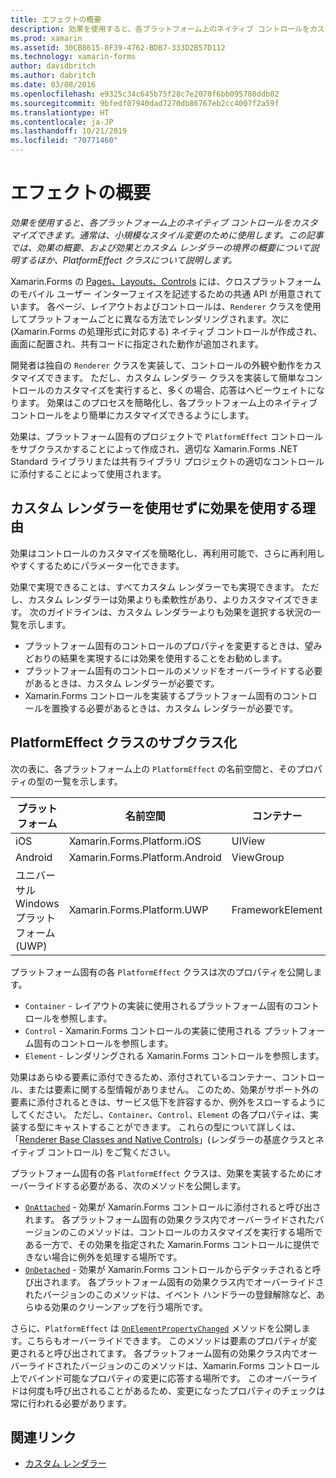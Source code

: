 ```yaml
---
title: エフェクトの概要
description: 効果を使用すると、各プラットフォーム上のネイティブ コントロールをカスタマイズできます。通常は、小規模なスタイル変更のために使用します。 この記事では、効果の概要、および効果とカスタム レンダラーの境界の概要について説明するほか、PlatformEffect クラスについて説明します。
ms.prod: xamarin
ms.assetid: 30CB8615-8F39-4762-BDB7-333D2B57D112
ms.technology: xamarin-forms
author: davidbritch
ms.author: dabritch
ms.date: 03/08/2016
ms.openlocfilehash: e9325c34c645b75f28c7e2070f6bb095780ddb02
ms.sourcegitcommit: 9bfedf07940dad7270db86767eb2cc4007f2a59f
ms.translationtype: HT
ms.contentlocale: ja-JP
ms.lasthandoff: 10/21/2019
ms.locfileid: "70771460"
---
```

# <a name="introduction-to-effects"></a>エフェクトの概要

_効果を使用すると、各プラットフォーム上のネイティブ コントロールをカスタマイズできます。通常は、小規模なスタイル変更のために使用します。この記事では、効果の概要、および効果とカスタム レンダラーの境界の概要について説明するほか、PlatformEffect クラスについて説明します。_

Xamarin.Forms の [Pages、Layouts、Controls](~/xamarin-forms/user-interface/controls/index.md) には、クロスプラットフォームのモバイル ユーザー インターフェイスを記述するための共通 API が用意されています。 各ページ、レイアウトおよびコントロールは、`Renderer` クラスを使用してプラットフォームごとに異なる方法でレンダリングされます。次に (Xamarin.Forms の処理形式に対応する) ネイティブ コントロールが作成され、画面に配置され、共有コードに指定された動作が追加されます。

開発者は独自の `Renderer` クラスを実装して、コントロールの外観や動作をカスタマイズできます。 ただし、カスタム レンダラー クラスを実装して簡単なコントロールのカスタマイズを実行すると、多くの場合、応答はヘビーウェイトになります。 効果はこのプロセスを簡略化し、各プラットフォーム上のネイティブ コントロールをより簡単にカスタマイズできるようにします。

効果は、プラットフォーム固有のプロジェクトで `PlatformEffect` コントロールをサブクラスかすることによって作成され、適切な Xamarin.Forms .NET Standard ライブラリまたは共有ライブラリ プロジェクトの適切なコントロールに添付することによって使用されます。

## <a name="why-use-an-effect-over-a-custom-renderer"></a>カスタム レンダラーを使用せずに効果を使用する理由

効果はコントロールのカスタマイズを簡略化し、再利用可能で、さらに再利用しやすくするためにパラメーター化できます。

効果で実現できることは、すべてカスタム レンダラーでも実現できます。 ただし、カスタム レンダラーは効果よりも柔軟性があり、よりカスタマイズできます。 次のガイドラインは、カスタム レンダラーよりも効果を選択する状況の一覧を示します。

- プラットフォーム固有のコントロールのプロパティを変更するときは、望みどおりの結果を実現するには効果を使用することをお勧めします。
- プラットフォーム固有のコントロールのメソッドをオーバーライドする必要があるときは、カスタム レンダラーが必要です。
- Xamarin.Forms コントロールを実装するプラットフォーム固有のコントロールを置換する必要があるときは、カスタム レンダラーが必要です。

## <a name="subclassing-the-platformeffect-class"></a>PlatformEffect クラスのサブクラス化

次の表に、各プラットフォーム上の `PlatformEffect` の名前空間と、そのプロパティの型の一覧を示します。

|プラットフォーム|名前空間|コンテナー|Control|
|--- |--- |--- |--- |
|iOS|Xamarin.Forms.Platform.iOS|UIView|UIView|
|Android|Xamarin.Forms.Platform.Android|ViewGroup|View|
|ユニバーサル Windows プラットフォーム (UWP)|Xamarin.Forms.Platform.UWP|FrameworkElement|FrameworkElement|

プラットフォーム固有の各 `PlatformEffect` クラスは次のプロパティを公開します。

- `Container` - レイアウトの実装に使用されるプラットフォーム固有のコントロールを参照します。
- `Control` - Xamarin.Forms コントロールの実装に使用される プラットフォーム固有のコントロールを参照します。
- `Element` - レンダリングされる Xamarin.Forms コントロールを参照します。

効果はあらゆる要素に添付できるため、添付されているコンテナー、コントロール、または要素に関する型情報がありません。 このため、効果がサポート外の要素に添付されるときは、サービス低下を許容するか、例外をスローするようにしてください。 ただし、`Container`、`Control`、`Element` の各プロパティは、実装する型にキャストすることができます。 これらの型について詳しくは、「[Renderer Base Classes and Native Controls](~/xamarin-forms/app-fundamentals/custom-renderer/renderers.md)」(レンダラーの基底クラスとネイティブ コントロール) をご覧ください。

プラットフォーム固有の各 `PlatformEffect` クラスは、効果を実装するためにオーバーライドする必要がある、次のメソッドを公開します。

- [`OnAttached`](xref:Xamarin.Forms.Effect.OnAttached) - 効果が Xamarin.Forms コントロールに添付されると呼び出されます。 各プラットフォーム固有の効果クラス内でオーバーライドされたバージョンのこのメソッドは、コントロールのカスタマイズを実行する場所である一方で、その効果を指定された Xamarin.Forms コントロールに提供できない場合に例外を処理する場所です。
- [`OnDetached`](xref:Xamarin.Forms.Effect.OnDetached) - 効果が Xamarin.Forms コントロールからデタッチされると呼び出されます。 各プラットフォーム固有の効果クラス内でオーバーライドされたバージョンのこのメソッドは、イベント ハンドラーの登録解除など、あらゆる効果のクリーンアップを行う場所です。

さらに、`PlatformEffect` は [`OnElementPropertyChanged`](xref:Xamarin.Forms.PlatformEffect`2.OnElementPropertyChanged(System.ComponentModel.PropertyChangedEventArgs)) メソッドを公開します。こちらもオーバーライドできます。 このメソッドは要素のプロパティが変更されると呼び出されてます。 各プラットフォーム固有の効果クラス内でオーバーライドされたバージョンのこのメソッドは、Xamarin.Forms コントロール上でバインド可能なプロパティの変更に応答する場所です。 このオーバーライドは何度も呼び出されることがあるため、変更になったプロパティのチェックは常に行われる必要があります。

## <a name="related-links"></a>関連リンク

- [カスタム レンダラー](~/xamarin-forms/app-fundamentals/custom-renderer/index.md)
